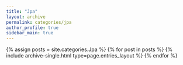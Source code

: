 ```yaml
---
title: "Jpa"
layout: archive
permalink: categories/jpa
author_profile: true
sidebar_main: true
---
```



{% assign posts = site.categories.Jpa %}
{% for post in posts %} {% include archive-single.html type=page.entries_layout %} {% endfor %}
